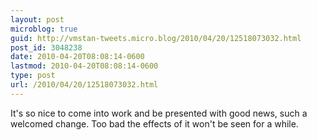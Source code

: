 ```yaml
---
layout: post
microblog: true
guid: http://vmstan-tweets.micro.blog/2010/04/20/12518073032.html
post_id: 3048238
date: 2010-04-20T08:08:14-0600
lastmod: 2010-04-20T08:08:14-0600
type: post
url: /2010/04/20/12518073032.html
---
```

It's so nice to come into work and be presented with good news, such a welcomed change. Too bad the effects of it won't be seen for a while.
